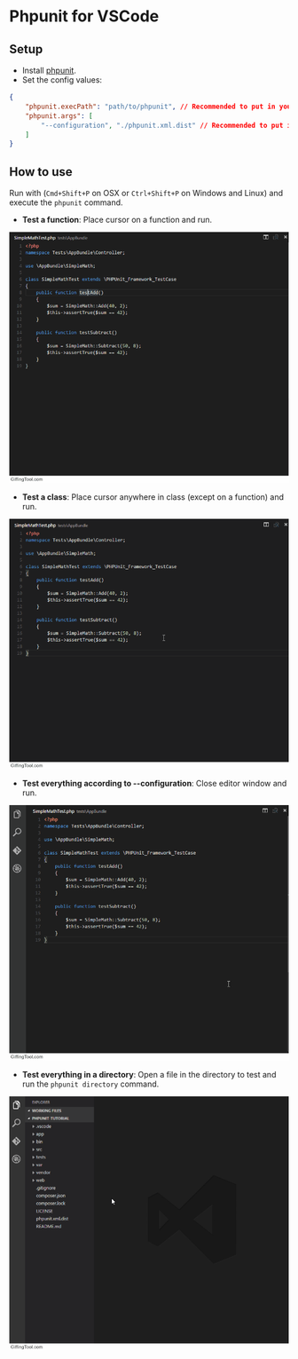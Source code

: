 # Phpunit for VSCode
## Setup
* Install [phpunit](https://phpunit.de/).
* Set the config values:
```JSON
{
    "phpunit.execPath": "path/to/phpunit", // Recommended to put in your 'user settings'. Having phpunit in PATH doesn't work =(
    "phpunit.args": [
        "--configuration", "./phpunit.xml.dist" // Recommended to put in your 'workspace settings'. Example: Add a configuration found in root.
    ]
}
```

## How to use
Run with (`Cmd+Shift+P` on OSX or `Ctrl+Shift+P` on Windows and Linux) and execute the `phpunit` command.
* **Test a function**: Place cursor on a function and run.

![vscode-phpunit-test-function](images/vscode-phpunit-test-function.gif)

* **Test a class**: Place cursor anywhere in class (except on a function) and run.

![vscode-phpunit-test-class](images/vscode-phpunit-test-class.gif)

* **Test everything according to --configuration**: Close editor window and run.

![vscode-phpunit-test-all](images/vscode-phpunit-test-all.gif)

* **Test everything in a directory**: Open a file in the directory to test and run the `phpunit directory` command.

![vscode-phpunit-test-directory](images/vscode-phpunit-test-directory.gif)